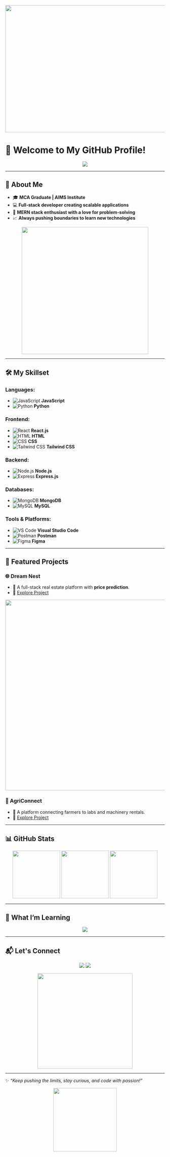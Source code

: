 <div align="center">
  <img src="https://media.giphy.com/media/ZVik7pBtu9dNS/giphy.gif" width="800" height="400"/>
</div>

# 🌟 Welcome to My GitHub Profile!  

<p align="center">
  <img src="https://readme-typing-svg.herokuapp.com?font=Fira+Code&size=24&pause=1000&color=F75C7E&center=true&width=435&lines=Hi+there!+👋+I'm+Chandhan!;A+Passionate+Full-Stack+Developer;MERN+Stack+Enthusiast+🚀;Always+Learning+and+Building!" />
</p>

---

## 🚀 **About Me**

- 🎓 **MCA Graduate | AIMS Institute**  
- 💻 **Full-stack developer creating scalable applications**  
- 🌟 **MERN stack enthusiast with a love for problem-solving**  
- 📈 **Always pushing boundaries to learn new technologies**  

<div align="center">
  <img src="https://media.giphy.com/media/oFvFzFK2rtDAFNExI3/giphy.gif" width="400"/>
</div>

---

## 🛠️ **My Skillset**

### Languages:
- ![JavaScript](https://img.shields.io/badge/JavaScript-F7DF1E?logo=javascript&logoColor=000) **JavaScript**  
- ![Python](https://img.shields.io/badge/Python-3776AB?logo=python&logoColor=fff) **Python**  

### Frontend:
- ![React](https://img.shields.io/badge/React-61DAFB?logo=react&logoColor=000) **React.js**  
- ![HTML](https://img.shields.io/badge/HTML-E34F26?logo=html5&logoColor=fff) **HTML**  
- ![CSS](https://img.shields.io/badge/CSS-1572B6?logo=css3&logoColor=fff) **CSS**  
- ![Tailwind CSS](https://img.shields.io/badge/TailwindCSS-38B2AC?logo=tailwind-css&logoColor=fff) **Tailwind CSS**  

### Backend:
- ![Node.js](https://img.shields.io/badge/Node.js-339933?logo=node.js&logoColor=fff) **Node.js**  
- ![Express](https://img.shields.io/badge/Express-000000?logo=express&logoColor=fff) **Express.js**  

### Databases:
- ![MongoDB](https://img.shields.io/badge/MongoDB-47A248?logo=mongodb&logoColor=fff) **MongoDB**  
- ![MySQL](https://img.shields.io/badge/MySQL-4479A1?logo=mysql&logoColor=fff) **MySQL**  

### Tools & Platforms:
- ![VS Code](https://img.shields.io/badge/VSCode-007ACC?logo=visual-studio-code&logoColor=fff) **Visual Studio Code**  
- ![Postman](https://img.shields.io/badge/Postman-FF6C37?logo=postman&logoColor=fff) **Postman**  
- ![Figma](https://img.shields.io/badge/Figma-F24E1E?logo=figma&logoColor=fff) **Figma**  

---

## 💼 **Featured Projects**

### **🌐 Dream Nest**  
- 🏡 A full-stack real estate platform with **price prediction**.  
- 🔗 [Explore Project](https://github.com/chandhan12/Nestly-4th-sem-project)  
<div align="center">
  <img src="https://media.giphy.com/media/L1R1tvI9svkIWwpVYr/giphy.gif" width="600"/>
</div>

### **🌱 AgriConnect**  
- 🌾 A platform connecting farmers to labs and machinery rentals.  
- 🔗 [Explore Project](https://github.com/chandhan12/AgriConnect)  

---

## 📊 **GitHub Stats**

<div align="center">
  <img src="https://github-readme-stats.vercel.app/api?username=chandhan12&show_icons=true&theme=radical" height="150" />
  <img src="https://github-readme-stats.vercel.app/api/top-langs/?username=chandhan12&layout=compact&theme=radical" height="150" />
  <img src="https://github-readme-streak-stats.herokuapp.com?user=chandhan12&theme=radical&hide_border=true" height="150" />
</div>

---

## 🌱 **What I’m Learning**

<p align="center">
  <img src="https://readme-typing-svg.herokuapp.com?font=Roboto&color=7FFFD4&size=22&pause=1000&center=true&vCenter=true&width=500&lines=Next.js+🔥;TypeScript+🚀;AWS+☁️;Docker+🐳;PostgreSQL+🔧" />
</p>

---

## 📬 **Let's Connect**

<p align="center">
  <a href="https://github.com/chandhan12"><img src="https://img.shields.io/badge/GitHub-100000?style=for-the-badge&logo=github&logoColor=white" /></a>
  <a href="https://leetcode.com/u/Chandhan1-/"><img src="https://img.shields.io/badge/LeetCode-FFA116?style=for-the-badge&logo=leetcode&logoColor=white" /></a>
</p>

<div align="center">
  <img src="https://media.giphy.com/media/3o7aD2saalBwwftBIY/giphy.gif" width="300"/>
</div>

---

✨ *“Keep pushing the limits, stay curious, and code with passion!”*

<div align="center">
  <img src="https://media.giphy.com/media/WUlplcMpOCEmTGBtBW/giphy.gif" width="200"/>
</div>
